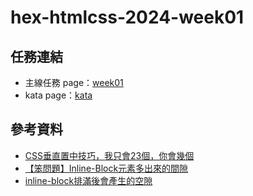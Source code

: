 # hex-htmlcss-2024-week01

## 任務連結

- 主線任務 page：[week01](https://hokou.github.io/hex-htmlcss-2024-wk1/)
- kata page：[kata](https://hokou.github.io/hex-htmlcss-2024-wk1/kata.html)

## 參考資料

- [CSS垂直置中技巧，我只會23個，你會幾個](https://csscoke.com/2018/08/21/css-vertical-align/)
- [【笨問題】Inline-Block元素多出來的間隙](https://blog.darkthread.net/blog/inline-block-redundant-space/)
- [inline-block排滿後會產生的空隙](https://ianchen.thisistap.com/?p=598)
